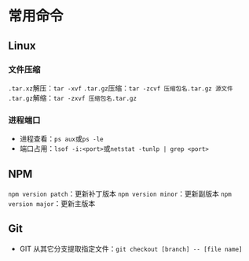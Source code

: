 # 常用命令

## Linux

### 文件压缩

`.tar.xz`解压：`tar -xvf`
`.tar.gz`压缩：`tar -zcvf 压缩包名.tar.gz 源文件`
`.tar.gz`解缩：`tar -zxvf 压缩包名.tar.gz`

### 进程端口

+ 进程查看：`ps aux`或`ps -le`
+ 端口占用：`lsof -i:<port>`或`netstat -tunlp | grep <port>`

## NPM

`npm version patch`：更新补丁版本
`npm version minor`：更新副版本
`npm version major`：更新主版本

## Git

+ GIT 从其它分支提取指定文件：`git checkout [branch] -- [file name]`
